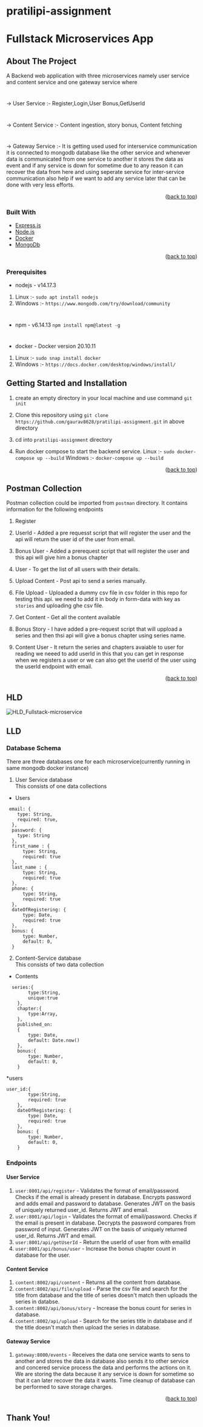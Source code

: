 # pratilipi-assignment

# Fullstack Microservices App

<!-- ABOUT THE PROJECT -->
## About The Project
A  Backend web application with three microservices namely user service and content service and one gateway service where 
#
  -> User Service :- Register,Login,User Bonus,GetUserId
#
  -> Content Service :- Content ingestion, story bonus, Content fetching
#
  -> Gateway Service :- It is getting used used for interservice communication it is connected to mongodb database like the other service and   whenever data is communicated from one service to another it stores the data as event and if any service is down for sometime due to any reason it can recover the data from here and using seperate service for inter-service communication also help if we want to add any service later that can be done with very less efforts.

<p align="right">(<a href="#top">back to top</a>)</p>


### Built With

* [Express.js](https://expressjs.com/)
* [Node.js](https://nodejs.dev/)
* [Docker](https://docker.com)
* [MongoDb](https://www.mongodb.com/)

<p align="right">(<a href="#top">back to top</a>)</p>


### Prerequisites

* nodejs - v14.17.3

 1. Linux :- ```sudo apt install nodejs```
 2. Windows :- ```https://www.mongodb.com/try/download/community```
#

* npm - v6.14.13
  ```npm install npm@latest -g```
#

* docker - Docker version 20.10.11

 1. Linux :- ```sudo snap install docker``` 
 2. Windows :- ```https://docs.docker.com/desktop/windows/install/```



<!-- GETTING STARTED -->
## Getting Started and Installation

1. create an empty directory in your local machine and use command `git init`

2. Clone this repository using `git clone https://github.com/gaurav8628/pratilipi-assignment.git` in above directory

3. cd into `pratilipi-assignment` directory

4. Run docker compose to start the backend service.
  Linux :- ```sudo docker-compose up --build```
  Windows :- ```docker-compose up --build```



<p align="right">(<a href="#top">back to top</a>)</p>


<!-- ROADMAP -->
## Postman Collection

Postman collection could be imported from `postman` directory.
It contains information for the following endpoints
1. Register 
2. UserId - Added a pre requesst script that will register the user and the api will return the user id of the user from email.
3. Bonus User - Added a prerequest script that will register the user and this api will give him a bonus chapter
4. User - To get the list of all users with their details.

5. Upload Content - Post api to send a series manually.
6. File Upload - Uploaded a dummy csv file in csv folder in this repo for testing this api. we need to add it in  body in form-data with key as  `stories` and uploading ghe csv file.  
7. Get Content - Get all the content available
8. Bonus Story - I have added a pre-request script that will uppload a series and then thsi api will give a bonus chapter using series name.
9. Content User - It return the series and chapters avaiable to user for reading we neeed to add userId in this that you can get in response when we registers a user or we can also get the userId of the user using the userId endpoint with email.

<p align="right">(<a href="#top">back to top</a>)</p>

## HLD
![HLD_Fullstack-microservice](https://github.com/gaurav8628/pratilipi-assignment/blob/main/images/hld_microservices.png) 

## LLD 
### Database Schema
There are three databases one for each microservice(currently running in same mongodb docker instance)
1. User Service database   
This consists of one data collections 
* Users 
```
 email: {
    type: String,
    required: true,
  },
  password: { 
    type: String 
  },
  first_name : {
      type: String, 
      required: true
  },
  last_name : {
      type: String, 
      required: true
  },
  phone: {
      type: String,
      required: true
  },
  dateOfRegistering: {
      type: Date,
      required: true
  },
  bonus: {
      type: Number,
      default: 0,
  }
```


2. Content-Service database   
This consists of two data collection
* Contents 
```
  series:{
        type:String,
        unique:true
    },
    chapter:{
        type:Array,
    },
    published_on:
    {
        type: Date,
        default: Date.now()
    },
    bonus:{
        type: Number,
        default: 0,
    }
```
*users
```
user_id:{
        type:String,
        required: true
    },
    dateOfRegistering: {
        type: Date,
        required: true
    },
    bonus: {
        type: Number,
        default: 0,
    }

```
### Endpoints
#### User Service
1. `user:8001/api/register` - Validates the format of email/password. Checks if the email is already present in database. Encrypts password and adds email and password to database. Generates JWT on the basis of uniquely returned user_id. Returns JWT and email.
2. `user:8001/api/login` - Validates the format of email/password. Checks if the email is present in database. Decrypts the password compares from password of input. Generates JWT on the basis of uniquely returned user_id. Returns JWT and email.
3. `user:8001/api/getUserId` - Return the userId of user from with emailId
4. `user:8001/api/bonus/user` - Increase the bonus chapter count in database for the user.
#### Content Service
1. `content:8002/api/content` - Returns all the content from database.
2. `content:8002/api/file/upload` - Parse the csv file and search for the title from database and the title of series doesn't match then uploads the series in databse.
3. `content:8002/api/bonus/story` - Increase the bonus count for series in database.
4. `content:8002/api/upload` - Search for the series title in database and if the title doesn't match then upload the series in database.
#### Gateway Service
1. `gateway:8000/events` - Receives the data one service wants to sens to another and stores the data in database also sends it to other service and concered service process the data and performs the actions on it. We are storing the data because it any service is down for sometime so that it can later recover the data it wants. Time cleanup of database can be performed to save storage charges.
<p align="right">(<a href="#top">back to top</a>)</p>

## Thank You!

